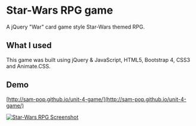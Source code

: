 # Star-Wars RPG game
A jQuery "War" card game style Star-Wars themed RPG. 

## What I used

This game was built using jQuery & JavaScript, HTML5, Bootstrap 4, CSS3 and Animate.CSS.

## Demo

[http://sam-pop.github.io/unit-4-game/](http://sam-pop.github.io/unit-4-game/)

[![Star-Wars RPG Screenshot](https://s9.postimg.cc/nvm13ibvz/Screenshot_2018-05-20_Star_Wars_RPG.png)](http://sam-pop.github.io/starwars-rpg-game)